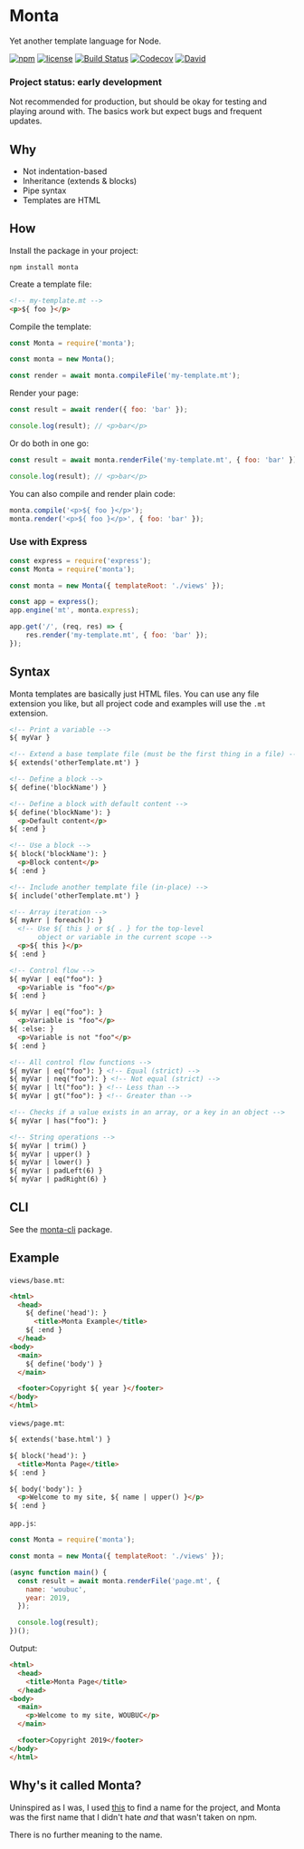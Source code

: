 # Monta

Yet another template language for Node.

[![npm](https://img.shields.io/npm/v/monta.svg)](https://www.npmjs.com/package/monta)
[![license](https://img.shields.io/github/license/woubuc/monta.svg)](https://github.com/woubuc/monta/blob/master/LICENSE.txt)
[![Build Status](https://img.shields.io/travis/woubuc/monta.svg)](https://travis-ci.org/woubuc/monta)
[![Codecov](https://img.shields.io/codecov/c/gh/woubuc/monta.svg)](https://codecov.io/gh/woubuc/monta)
[![David](https://img.shields.io/david/woubuc/monta.svg?path=packages%2Fmonta)](https://david-dm.org/woubuc/monta?path=packages%2Fmonta)

### Project status: early development
Not recommended for production, but should be okay for testing and 
playing around with. The basics work but expect bugs and frequent 
updates.

## Why
- Not indentation-based
- Inheritance (extends & blocks)
- Pipe syntax
- Templates are HTML

## How
Install the package in your project:
```
npm install monta
```

Create a template file:
```html
<!-- my-template.mt -->
<p>${ foo }</p>
```

Compile the template:
```javascript
const Monta = require('monta');

const monta = new Monta();

const render = await monta.compileFile('my-template.mt');
```

Render your page:
```javascript
const result = await render({ foo: 'bar' });

console.log(result); // <p>bar</p>
```

Or do both in one go:
```javascript
const result = await monta.renderFile('my-template.mt', { foo: 'bar' });

console.log(result); // <p>bar</p>
```

You can also compile and render plain code:
```javascript
monta.compile('<p>${ foo }</p>');
monta.render('<p>${ foo }</p>', { foo: 'bar' });
```

### Use with Express
```javascript
const express = require('express');
const Monta = require('monta');

const monta = new Monta({ templateRoot: './views' });

const app = express();
app.engine('mt', monta.express);

app.get('/', (req, res) => {
    res.render('my-template.mt', { foo: 'bar' });
});
```

## Syntax
Monta templates are basically just HTML files. You can use any file
extension you like, but all project code and examples will use the 
`.mt` extension.

```html
<!-- Print a variable -->
${ myVar }

<!-- Extend a base template file (must be the first thing in a file) -->
${ extends('otherTemplate.mt') }

<!-- Define a block -->
${ define('blockName') }

<!-- Define a block with default content -->
${ define('blockName'): }
  <p>Default content</p>
${ :end }

<!-- Use a block -->
${ block('blockName'): }
  <p>Block content</p>
${ :end }

<!-- Include another template file (in-place) -->
${ include('otherTemplate.mt') }

<!-- Array iteration -->
${ myArr | foreach(): }
  <!-- Use ${ this } or ${ . } for the top-level 
       object or variable in the current scope -->
  <p>${ this }</p>
${ :end }

<!-- Control flow -->
${ myVar | eq("foo"): }
  <p>Variable is "foo"</p>
${ :end }

${ myVar | eq("foo"): }
  <p>Variable is "foo"</p>
${ :else: }
  <p>Variable is not "foo"</p>
${ :end }

<!-- All control flow functions -->
${ myVar | eq("foo"): } <!-- Equal (strict) -->
${ myVar | neq("foo"): } <!-- Not equal (strict) -->
${ myVar | lt("foo"): } <!-- Less than -->
${ myVar | gt("foo"): } <!-- Greater than -->

<!-- Checks if a value exists in an array, or a key in an object -->
${ myVar | has("foo"): }

<!-- String operations -->
${ myVar | trim() }
${ myVar | upper() }
${ myVar | lower() }
${ myVar | padLeft(6) }
${ myVar | padRight(6) }
```

## CLI
See the [monta-cli](https://www.npmjs.com/package/monta-cli) package.

## Example
`views/base.mt`:
```html
<html>
  <head>
    ${ define('head'): }
      <title>Monta Example</title>
    ${ :end }
  </head>
<body>
  <main>
    ${ define('body') }
  </main>

  <footer>Copyright ${ year }</footer>
</body>
</html>
```

`views/page.mt`:
```html
${ extends('base.html') }

${ block('head'): }
  <title>Monta Page</title>
${ :end }

${ body('body'): }
  <p>Welcome to my site, ${ name | upper() }</p>
${ :end }
```

`app.js`:
```javascript
const Monta = require('monta');

const monta = new Monta({ templateRoot: './views' });

(async function main() {
  const result = await monta.renderFile('page.mt', {
    name: 'woubuc',
    year: 2019,
  });

  console.log(result);
})();
```

Output:
```html
<html>
  <head>
    <title>Monta Page</title>
  </head>
<body>
  <main>
    <p>Welcome to my site, WOUBUC</p>
  </main>

  <footer>Copyright 2019</footer>
</body>
</html>
```

## Why's it called Monta?
Uninspired as I was, I used 
[this](https://mrsharpoblunto.github.io/foswig.js/) to find a name for 
the project, and Monta was the first name that I didn't hate _and_ that
wasn't taken on npm.

There is no further meaning to the name.
